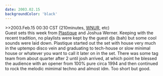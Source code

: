 ```yaml
---
date: 2003.02.15
backgroundColor: 'black'
---
```


\>>2003.Feb.15 00:30 CST (210minutes, [WNUR](http://www.wnur.org/), etc)  
Guest sets this week from [Plastique](http://home.uchicago.edu/%7Eecoslor) and Joshua Werner. Keeping with the recent tradition, no playlists were kept by the guest djs (bah) but some cool sounds were laid down. Plastique started out the set with house very much in the uptempo disco vein and graduating to tech-house or slow minimal house or whatever you want to call it later on in the set. There was some tag team from about quarter after 2 until josh arrived, at which point he blessed the audience with an opener from 100% pure circa 1994 and then continued to rock the melodic mimimal techno and almost idm. Too short but good.